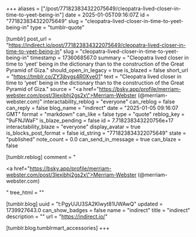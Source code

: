 +++
aliases = ["/post/771823834322075649/cleopatra-lived-closer-in-time-to-yeet-being-in"]
date = 2025-01-05T09:16:07Z
id = "771823834322075649"
slug = "cleopatra-lived-closer-in-time-to-yeet-being-in"
type = "tumblr-quote"

[tumblr]
post_url = "https://indirect.io/post/771823834322075649/cleopatra-lived-closer-in-time-to-yeet-being-in"
slug = "cleopatra-lived-closer-in-time-to-yeet-being-in"
timestamp = 1736068567.0
summary = "Cleopatra lived closer in time to ‘yeet’ being in the dictionary than to the construction of the Great Pyramid of Giza."
should_open_in_legacy = true
is_blazed = false
short_url = "https://tmblr.co/ZY3jbygs4R0Xye01"
text = "Cleopatra lived closer in time to &lsquo;yeet&rsquo; being in the dictionary than to the construction of the Great Pyramid of Giza."
source = "<a href=\"https://bsky.app/profile/merriam-webster.com/post/3lexjbhj2gs2x\">Merriam-Webster (@merriam-webster.com)</a>"
interactability_reblog = "everyone"
can_reblog = false
can_reply = false
blog_name = "indirect"
date = "2025-01-05 09:16:07 GMT"
format = "markdown"
can_like = false
type = "quote"
reblog_key = "9uFNJWaF"
is_blaze_pending = false
id = 7.718238343220756e+17
interactability_blaze = "everyone"
display_avatar = true
is_blocks_post_format = false
id_string = "771823834322075649"
state = "published"
note_count = 0.0
can_send_in_message = true
can_blaze = false

[tumblr.reblog]
comment = "<p><a href=\"https://bsky.app/profile/merriam-webster.com/post/3lexjbhj2gs2x\">Merriam-Webster (@merriam-webster.com)</a></p>"
tree_html = ""

[tumblr.blog]
uuid = "t:PgyUJU3SA2Klwyt81UWAwQ"
updated = 1739927643.0
can_show_badges = false
name = "indirect"
title = "indirect"
description = ""
url = "https://indirect.io/"

[tumblr.blog.tumblrmart_accessories]
+++
